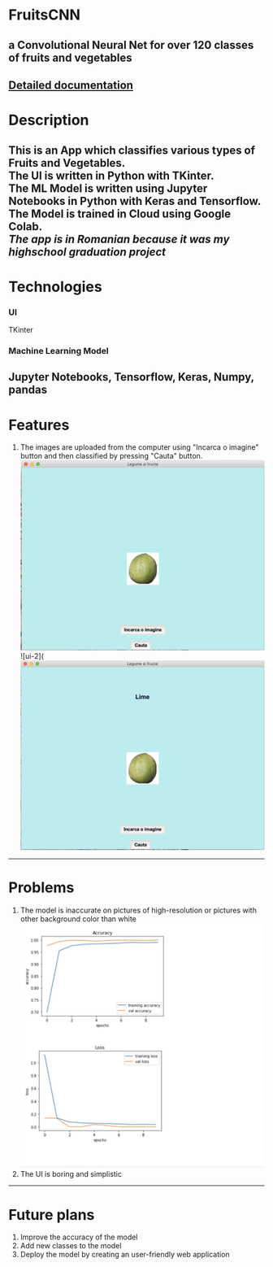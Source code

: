 # FruitsCNN
## a Convolutional Neural Net for over 120 classes of fruits and vegetables 
[Detailed documentation](https://github.com/912-BUZAN-DAN-ALEXANDRU/FruitsCNN/blob/master/Documentation.pdf)
---

# Description

This is an App which classifies various types of Fruits and Vegetables. <br>
The UI is written in Python with TKinter. <br>
The ML Model is written using Jupyter Notebooks in Python with Keras and Tensorflow. <br>
The Model is trained in Cloud using Google Colab. <br>
***The app is in Romanian because it was my highschool graduation project***
---
# Technologies
### UI
TKinter
### Machine Learning Model
Jupyter Notebooks, Tensorflow, Keras, Numpy, pandas
---
# Features
1. The images are uploaded from the computer using "Incarca o imagine" button and then classified by pressing "Cauta" button. <br>
![ui-1](https://github.com/912-BUZAN-DAN-ALEXANDRU/FruitsCNN/blob/master/Screenshot%202020-06-09%20at%2019.02.42.png)
![ui-2](![ui-1](https://github.com/912-BUZAN-DAN-ALEXANDRU/FruitsCNN/blob/master/Screenshot%202020-06-09%20at%2019.02.58.png)
---
# Problems
1. The model is inaccurate on pictures of high-resolution or pictures with other background color than white ![accuracy-graph](https://github.com/912-BUZAN-DAN-ALEXANDRU/FruitsCNN/blob/master/Screenshot%202020-05-10%20at%2000.04.02.png)<br>
2. The UI is boring and simplistic <br>

---
# Future plans
1. Improve the accuracy of the model
2. Add new classes to the model
2. Deploy the model by creating an user-friendly web application
